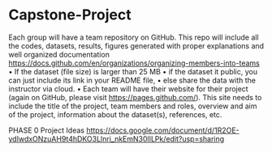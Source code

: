 # Capstone-Project

Each group will have a team repository on GitHub. This repo will include all the codes, datasets, results, figures generated with proper explanations and well organized documentation https://docs.github.com/en/organizations/organizing-members-into-teams
• If the dataset (file size) is larger than 25 MB
• if the dataset it public, you can just include its link in your README file,
• else share the data with the instructor via cloud.
• Each team will have their website for their project (again on GitHub, please visit https://pages.github.com/). This site needs to include the title of the project, team members and roles, overview and aim of the project, information about the dataset(s), references, etc.


PHASE 0 Project Ideas https://docs.google.com/document/d/1R2OE-ydIwdxONzuAH9t4hDKO3Llnri_nkEmN30lILPk/edit?usp=sharing
